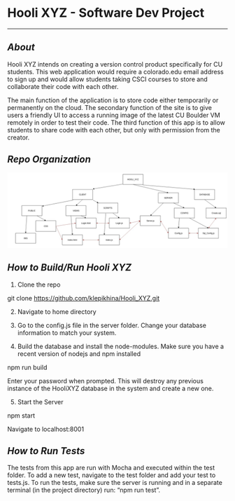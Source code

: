 # Hooli XYZ - Software Dev Project
---------------------
*About*
---------------------
Hooli XYZ intends on creating a version control product specifically for CU students. This web application would require a colorado.edu email address to sign up and would allow students taking CSCI courses to store and collaborate their code with each other.

The main function of the application is to store code either temporarily or permanently on the cloud. The secondary function of the site is to give users a friendly UI to access a running image of the latest CU Boulder VM remotely in order to test their code. The third function of this app is to allow students to share code with each other, but only with permission from the creator.

*Repo Organization*
---------------------
![Diagram of Repo Organization](https://github.com/klepikhina/Hooli_XYZ/blob/master/diagram.png)

*How to Build/Run Hooli XYZ*
---------------------
1. Clone the repo

git clone https://github.com/klepikhina/Hooli_XYZ.git

2. Navigate to home directory

3. Go to the config.js file in the server folder. Change your database information to match your system.

4. Build the database and install the node-modules. Make sure you have a recent version of nodejs and npm installed

  npm run build

Enter your password when prompted. This will destroy any previous instance of the HooliXYZ database in the system and create a new one.

5. Start the Server

  
  npm start

Navigate to localhost:8001

*How to Run Tests*
---------------------
The tests from this app are run with Mocha and executed within the test folder. To add a new test, navigate to the test folder and add your test to tests.js. To run the tests, make sure the server is running and in a separate terminal (in the project directory) run: “npm run test”.
